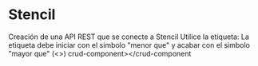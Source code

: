 # Stencil
Creación de una API REST que se conecte a Stencil
Utilice la etiqueta:
La etiqueta debe iniciar con el simbolo "menor que" y acabar con el simbolo "mayor que" (<>)
crud-component></crud-component
